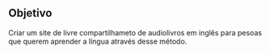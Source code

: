 ## Objetivo
  Criar um site de livre compartilhameto de audiolivros em inglês para pesoas que querem aprender a língua através desse método.